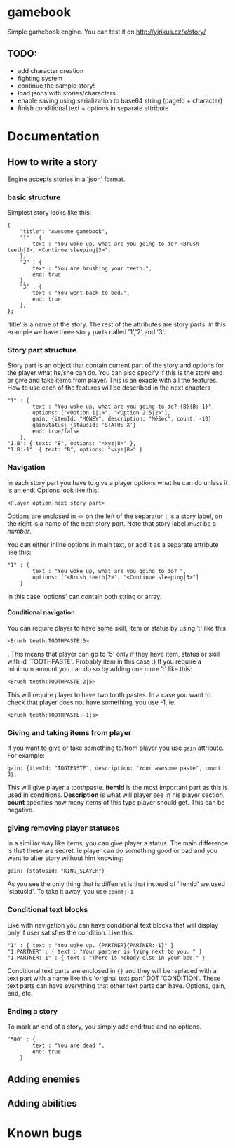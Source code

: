 # gamebook
Simple gamebook engine.
You can test it on http://yirikus.cz/x/story/

## TODO:
* add character creation
* fighting system
* continue the sample story!
* load jsons with stories/characters
* enable saving using serialization to base64 string (pageId + character)
* finish conditional text + options in separate attribute

# Documentation

## How to write a story
Engine accepts stories in a 'json' format.

### basic structure
Simplest story looks like this:
```
{
    "title": "Awesome gamebook",
    "1" : {
        text : "You woke up, what are you going to do? <Brush teeth|2>, <Continue sleeping|3>",
    },
    "2" : {
        text : "You are brushing your teeth.",
        end: true
    },
    "3" : {
        text : "You went back to bed.",
        end: true
    },
};
```
'title' is a name of the story.
The rest of the attributes are story parts. in this example we have three story parts called '1','2' and '3'. 

### Story part structure
Story part is an object that contain current part of the story and options for the player what he/she can do. You can also specify if this is the story end or give and take items from player.
This is an exaple with all the features. How to use each of the features will be described in the next chapters
```
"1" : {
        text : "You woke up, what are you going to do? {B}{B:-1}",
        options: ["<Option 1|1>", "<Option 2:5|2>"],
        gain: {itemId: "MONEY", description: "Měšec", count: -10},
        gainStatus: {stausId: 'STATUS_X'}
        end: true/false
    },
"1.B": { text: "B", options: "<xyz|8>" },
"1.B:-1": { text: "B", options: "<xyz|8>" }
```

### Navigation
In each story part you have to give a player options what he can do unless it is an end. Options look like this: 
```
<Player option|next story part>
```
Options are enclosed in `<>` on the left of the separator `|` is a story label, on the right is a name of the next story part. Note that story label *must* be a *number*. 

You can either inline options in main text, or add it as a separate attribute like this:
```
"1" : {
        text : "You woke up, what are you going to do? ",
        options: ["<Brush teeth|2>", "<Continue sleeping|3>"]
    }
```
In this case 'options' can contain both string or array.

#### Conditional navigation
You can require player to have some skill, item or status by using ':' like this 
```
<Brush teeth:TOOTHPASTE|5>
```
. This means that player can go to '5' only if they have item, status or skill with id 'TOOTHPASTE'. Probably item in this case :)
If you require a minimum amount you can do so by adding one more ':' like this:
```
<Brush teeth:TOOTHPASTE:2|5>
```
This will require player to have two tooth pastes. 
In a case you want to check that player does not have something, you use -1, ie:
```
<Brush teeth:TOOTHPASTE:-1|5>
```

### Giving and taking items from player
If you want to give or take something to/from player you use `gain` attribute. For example:
```
gain: {itemId: "TOOTPASTE", description: "Your awesome paste", count: 3},
```
This will give player a toothpaste. **itemId** is the most important part as this is used in conditions. **Description** is what will player see in his player section. **count** specifies how many items of this type player should get. This can be negative.

### giving removing player statuses
In a similiar way like items, you can give player a status. The main difference is that these are secret. ie player can do something good or bad and you want to alter story without him knowing:
```
gain: {statusId: "KING_SLAYER"}
```
As you see the only thing that is diffenret is that instead of 'itemId' we used 'statusId'.
To take it away, you use `count:-1`

### Conditional text blocks
Like with navigation you can have conditional text blocks that will display only if user satisfies the condition. Like this:
```
"1" : { text : "You woke up. {PARTNER}{PARTNER:-1}" }
"1.PARTNER" : { text : "Your partner is lying next to you. " }
"1.PARTNER:-1" : { text : "There is nobody else in your bed." }
```
Conditional text parts are enclosed in `{}` and they will be replaced with a text part with a name like this 'original text part' DOT 'CONDITION'. These text parts can have everything that other text parts can have. Options, gain, end, etc.

### Ending a story
To mark an end of a story, you simply add end:true and no options.
```
"500" : {
        text : "You are dead ",
        end: true
    }
```

## Adding enemies
## Adding abilities

# Known bugs


